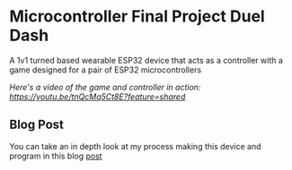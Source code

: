 # Microcontroller Final Project Duel Dash
A 1v1 turned based wearable ESP32 device that acts as a controller with a game designed for a pair of ESP32 microcontrollers

*Here's a video of the game and controller in action: https://youtu.be/tnQcMq5Ct8E?feature=shared*

## Blog Post

You can take an in depth look at my process making this device and program in this blog [post](https://brassy-moonflower-6cd.notion.site/Slice-and-Spice-S2-12d18fb9102d80a786a9e72461ec0fd8?pvs=4)

